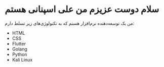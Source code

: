 
<!DOCTYPE html>
<html lang="fa">
<head>
    <meta charset="UTF-8">
    <meta name="viewport" content="width=device-width, initial-scale=1.0">
    <link rel="stylesheet" href="styles.css">
</head>
<body>
    <div class="container">
        <h1>سلام دوست عزیزم من علی اسپنانی هستم </h1>
        <p>من یک توسعه‌دهنده نرم‌افزار هستم که به تکنولوژی‌های زیر تسلط دارم:</p>
        <ul class="skills">
            <li>HTML</li>
            <li>CSS</li>
            <li>Flutter</li>
            <li>Golang</li>
            <li>Python</li>
            <li>Kali Linux</li>
        </ul>
    </div>
</body>
</html>

